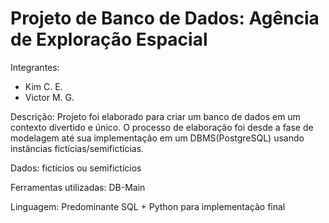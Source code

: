 # Projeto de Banco de Dados: Agência de Exploração Espacial

Integrantes:

- Kim C. E.
- Victor M. G.
  
Descrição: Projeto foi elaborado para criar um banco de dados em um contexto divertido e único. O processo de elaboração foi desde a fase de modelagem até sua implementação em um DBMS(PostgreSQL) usando instâncias fictícias/semifictícias.

Dados: fictícios ou semifictícios

Ferramentas utilizadas: DB-Main

Linguagem: Predominante SQL + Python para implementação final
